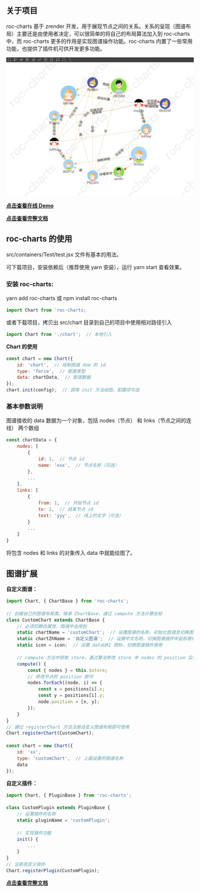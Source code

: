 ## 关于项目
roc-charts 基于 zrender 开发，用于展现节点之间的关系。关系的呈现（图谱布局）主要还是由使用者决定，可以很简单的将自己的布局算法加入到 roc-charts 中，而 roc-charts 更多的作用是实现图谱操作功能。roc-charts 内置了一些常用功能，也提供了插件机可供开发更多功能。
  
![](./chart.png)  

[**点击查看在线 Demo**](https://hepeng10.github.io/roc-charts-demo/#/)

[**点击查看完整文档**](https://hepeng10.github.io/roc-charts-document/)

## roc-charts 的使用
src/containers/Test/test.jsx 文件有基本的用法。

可下载项目，安装依赖后（推荐使用 yarn 安装），运行 yarn start 查看效果。

### 安装 roc-charts:
yarn add roc-charts  或 npm install roc-charts
```js
import Chart from 'roc-charts;
```
或者下载项目，拷贝出 src/chart 目录到自己的项目中使用相对路径引入
```js
import Chart from './chart';  // 本地引入
```
**Chart 的使用**
```js
const chart = new Chart({
    id: 'chart',  // 绘制图谱 dom 的 id
    type: 'force',  // 图谱类型
    data: chartData,  // 图谱数据
});
chart.init(config);  // 调用 init 方法绘图，配置项可选
```

### 基本参数说明
图谱接收的 data 数据为一个对象，包括 nodes（节点） 和 links（节点之间的连线） 两个数组
```javascript
const chartData = {
    nodes: [
        {
            id: 1,  // 节点 id
            name: 'xxx',  // 节点名称（可选）
        },
        ...
    ],
    links: [
        {
            from: 1,  // 开始节点 id
            to: 2,  // 结束节点 id
            text: 'yyy',  // 线上的文字（可选）
        }
        ...
    ]
}
```
将包含 nodes 和 links 的对象传入 data 中就能绘图了。

## 图谱扩展
**自定义图谱：**
```javascript
import Chart, { ChartBase } from 'roc-charts';

// 创建自己的图谱布局类。继承 ChartBase，通过 compute 方法计算坐标
class CustomChart extends ChartBase {
    // 必须的静态属性，图谱中会用到
    static chartName = 'customChart';  // 设置图谱的名称，初始化图谱及切换图谱使用
    static chartZhName = '自定义图谱';  // 设置中文名称，切换图谱插件中鼠标悬停显示
    static icon = icon;  // 设置 dataURI 图标，切换图谱插件使用
    
    // compute 方法中获取 store，通过算法修改 store 中 nodes 的 position 实现自定义图谱布局
    compute() {
        const { nodes } = this.$store;
        // 修改节点的 position 即可
        nodes.forEach((node, i) => {
            const x = positions[i].x;
            const y = positions[i].y;
            node.position = [x, y];
        });
    }
}
// 通过 registerChart 方法注册自定义图谱布局即可使用
Chart.registerChart(CustomChart);

const chart = new Chart({
    id: 'xx',
    type: 'customChart',  // 上面设置的图谱名称
    data
});
```


**自定义插件：**
```javascript
import Chart, { PluginBase } from 'roc-charts';

class CustomPlugin extends PluginBase {
    // 设置插件的名称
    static pluginName = 'customPlugin';
    
    // 实现插件功能
    init() {
        ...
    }
}
// 注册自定义插件
Chart.registerPlugin(CustomPlugin);
```

[**点击查看完整文档**](https://hepeng10.github.io/roc-charts-document/)
